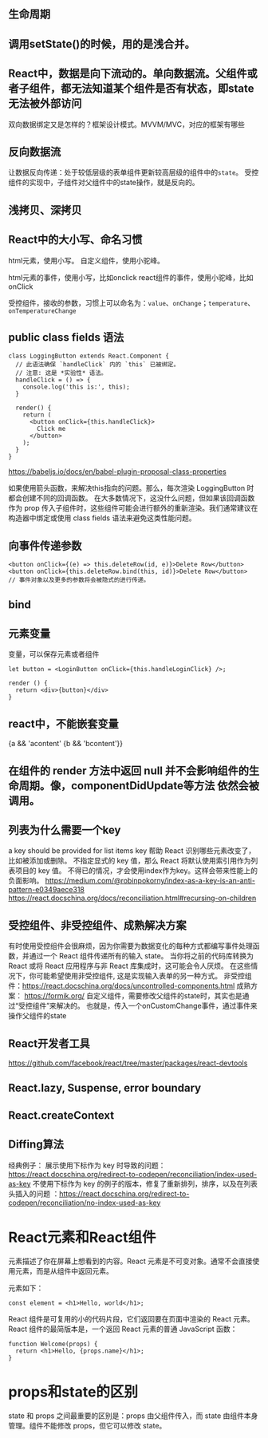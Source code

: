 
##  生命周期

##  调用setState()的时候，用的是浅合并。

##  React中，数据是向下流动的。单向数据流。父组件或者子组件，都无法知道某个组件是否有状态，即state无法被外部访问
双向数据绑定又是怎样的？框架设计模式。MVVM/MVC，对应的框架有哪些

## 反向数据流
让数据反向传递：处于较低层级的表单组件更新较高层级的组件中的`state`。
受控组件的实现中，子组件对父组件中的state操作，就是反向的。

##  浅拷贝、深拷贝

##  React中的大小写、命名习惯
html元素，使用小写。
自定义组件，使用小驼峰。

html元素的事件，使用小写，比如onclick
react组件的事件，使用小驼峰，比如onClick

受控组件，接收的参数，习惯上可以命名为：`value`、`onChange`；`temperature`、`onTemperatureChange`


##   public class fields 语法
```
class LoggingButton extends React.Component {
  // 此语法确保 `handleClick` 内的 `this` 已被绑定。
  // 注意: 这是 *实验性* 语法。
  handleClick = () => {
    console.log('this is:', this);
  }

  render() {
    return (
      <button onClick={this.handleClick}>
        Click me
      </button>
    );
  }
}
```
https://babeljs.io/docs/en/babel-plugin-proposal-class-properties

如果使用箭头函数，来解决this指向的问题。那么，每次渲染 LoggingButton 时都会创建不同的回调函数。
在大多数情况下，这没什么问题，但如果该回调函数作为 prop 传入子组件时，这些组件可能会进行额外的重新渲染。我们通常建议在构造器中绑定或使用 class fields 语法来避免这类性能问题。


##  向事件传递参数
```
<button onClick={(e) => this.deleteRow(id, e)}>Delete Row</button>
<button onClick={this.deleteRow.bind(this, id)}>Delete Row</button>
// 事件对象以及更多的参数将会被隐式的进行传递。
```

## bind

##  元素变量
变量，可以保存元素或者组件
```
let button = <LoginButton onClick={this.handleLoginClick} />;

render () {
  return <div>{button}</div>
}
```

## react中，不能嵌套变量
{a && 'acontent' {b && 'bcontent'}}

## 在组件的 render 方法中返回 null 并不会影响组件的生命周期。像，componentDidUpdate等方法 依然会被调用。

## 列表为什么需要一个key
a key should be provided for list items
key 帮助 React 识别哪些元素改变了，比如被添加或删除。
不指定显式的 key 值，那么 React 将默认使用索引用作为列表项目的 key 值。
不得已的情况，才会使用index作为key。这样会带来性能上的负面影响。
https://medium.com/@robinpokorny/index-as-a-key-is-an-anti-pattern-e0349aece318
https://react.docschina.org/docs/reconciliation.html#recursing-on-children



##  受控组件、非受控组件、成熟解决方案
有时使用受控组件会很麻烦，因为你需要为数据变化的每种方式都编写事件处理函数，并通过一个 React 组件传递所有的输入 state。
当你将之前的代码库转换为 React 或将 React 应用程序与非 React 库集成时，这可能会令人厌烦。
在这些情况下，你可能希望使用非受控组件, 这是实现输入表单的另一种方式。
非受控组件：https://react.docschina.org/docs/uncontrolled-components.html
成熟方案： https://formik.org/
自定义组件，需要修改父组件的state时，其实也是通过“受控组件”来解决的。
也就是，传入一个onCustomChange事件，通过事件来操作父组件的state

##  React开发者工具
https://github.com/facebook/react/tree/master/packages/react-devtools

## React.lazy, Suspense, error boundary

## React.createContext


## Diffing算法

经典例子：
展示使用下标作为 key 时导致的问题：https://react.docschina.org/redirect-to-codepen/reconciliation/index-used-as-key
不使用下标作为 key 的例子的版本，修复了重新排列，排序，以及在列表头插入的问题 ：https://react.docschina.org/redirect-to-codepen/reconciliation/no-index-used-as-key


# React元素和React组件
元素描述了你在屏幕上想看到的内容。React 元素是不可变对象。通常不会直接使用元素，而是从组件中返回元素。

元素如下：
```
const element = <h1>Hello, world</h1>;
```

React 组件是可复用的小的代码片段，它们返回要在页面中渲染的 React 元素。
React 组件的最简版本是，一个返回 React 元素的普通 JavaScript 函数：
```
function Welcome(props) {
  return <h1>Hello, {props.name}</h1>;
}
```

# props和state的区别
state 和 props 之间最重要的区别是：props 由父组件传入，而 state 由组件本身管理。组件不能修改 props，但它可以修改 state。

